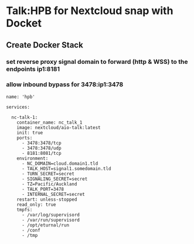 # Talk:HPB for Nextcloud snap with Docket

## Create Docker Stack

### set reverse proxy signal domain to forward (http & WSS) to the endpoints ip1:8181
### allow inbound bypass for 3478:ip1:3478

```
name: 'hpb'

services:

  nc-talk-1:
    container_name: nc_talk_1
    image: nextcloud/aio-talk:latest
    init: true
    ports:
      - 3478:3478/tcp
      - 3478:3478/udp
      - 8181:8081/tcp
    environment:
      - NC_DOMAIN=cloud.domain1.tld
      - TALK_HOST=signal1.somedomain.tld
      - TURN_SECRET=secret
      - SIGNALING_SECRET=secret
      - TZ=Pacific/Auckland
      - TALK_PORT=3478
      - INTERNAL_SECRET=secret
    restart: unless-stopped
    read_only: true
    tmpfs:
      - /var/log/supervisord
      - /var/run/supervisord
      - /opt/eturnal/run
      - /conf
      - /tmp
```
